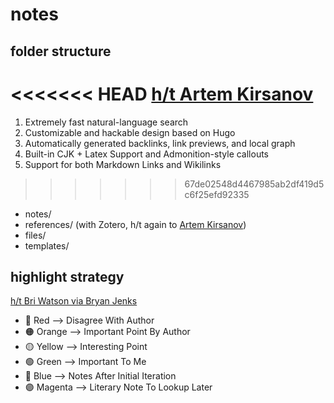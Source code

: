 # notes

## folder structure

<<<<<<< HEAD
[h/t Artem Kirsanov](https://www.youtube.com/watch?v=E6ySG7xYgjY)
=======
1. Extremely fast natural-language search
2. Customizable and hackable design based on Hugo
3. Automatically generated backlinks, link previews, and local graph
4. Built-in CJK + Latex Support and Admonition-style callouts
5. Support for both Markdown Links and Wikilinks
>>>>>>> 67de02548d4467985ab2df419d5c6f25efd92335

- notes/
- references/ (with Zotero, h/t again to [Artem Kirsanov](https://www.youtube.com/watch?v=D9ivU_IKO6M))
- files/
- templates/

## highlight strategy

[h/t Bri Watson via Bryan Jenks](https://publish.obsidian.md/bryan-jenks/Z/Tag+Taxonomy)

- 🔴️ Red --> Disagree With Author
- 🟠️ Orange --> Important Point By Author
- 🟡️ Yellow --> Interesting Point
- 🟢️ Green --> Important To Me
- 🔵️ Blue --> Notes After Initial Iteration
- 🟣️ Magenta --> Literary Note To Lookup Later
